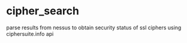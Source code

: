 # cipher_search
parse results from nessus to obtain security status of ssl ciphers using ciphersuite.info api
